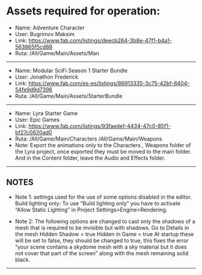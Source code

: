 # Assets required for operation:
- Name: Adventure Character
- User: Bugrimov Maksim
- Link: https://www.fab.com/listings/deecb264-3b8e-47f1-b4a1-563865f5cd88
- Ruta: /All/Game/Main/Assets/Man
---
- Name: Modular SciFi Season 1 Starter Bundle
- User: Jonathon Frederick
- Link: https://www.fab.com/es-es/listings/86913335-3c75-42bf-8404-54fe9d9d7396
- Ruta: /All/Game/Main/Assets/StarterBundle
---
- Name: Lyra Starter Game
- User: Epic Games
- Link: https://www.fab.com/listings/93faede1-4434-47c0-85f1-bf27c0820ad0
- Ruta: /All/Game/Main/Characters   /All/Game/Main/Weapons
- Note: Export the animations only to the Characters , Weapons folder of the Lyra project, once exported they must be moved to the main folder. And in the Content folder, leave the Audio and Effects folder.
---
## NOTES
- Note 1: settings used for the use of some options disabled in the editor. Build lighting only: To use “Build lighting only” you have to activate “Allow Static Lighting” in Project Settings>Engine>Rendering.

- Note 2: The following options are changed to cast only the shadows of a mesh that is required to be invisible but with shadows.
Go to Details in the mesh
Hidden Shadow = true 
Hidden in Game = true 
At startup these will be set to false, they should be changed to true, this fixes the error “your scene contains a skydome mesh with a sky material but it does not cover that part of the screen” along with the mesh remaining solid black.
---